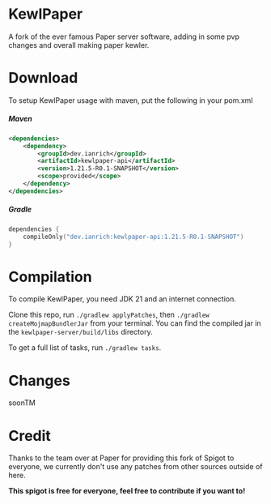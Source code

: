 # KewlPaper
A fork of the ever famous Paper server software, adding in some pvp changes and overall making paper kewler.

# Download
To setup KewlPaper usage with maven, put the following in your pom.xml

##### Maven
```xml
<dependencies>
    <dependency>
        <groupId>dev.ianrich</groupId>
        <artifactId>kewlpaper-api</artifactId>
        <version>1.21.5-R0.1-SNAPSHOT</version>
        <scope>provided</scope>
    </dependency>
</dependencies>

```

##### Gradle
```kotlin
dependencies {
    compileOnly("dev.ianrich:kewlpaper-api:1.21.5-R0.1-SNAPSHOT")
}
```

# Compilation
To compile KewlPaper, you need JDK 21 and an internet connection.

Clone this repo, run `./gradlew applyPatches`, then `./gradlew createMojmapBundlerJar` from your terminal. You can find the compiled jar in the `kewlpaper-server/build/libs` directory.

To get a full list of tasks, run `./gradlew tasks`.

# Changes
soonTM

# Credit
Thanks to the team over at Paper for providing this fork of Spigot to everyone, we currently don't use any patches from other sources outside of here.

**This spigot is free for everyone, feel free to contribute if you want to!**
